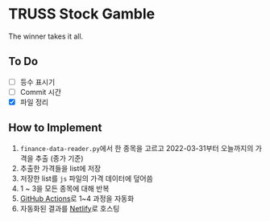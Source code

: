 # TRUSS Stock Gamble

The winner takes it all.

## To Do

- [ ] 등수 표시기
- [ ] Commit 시간
- [x] 파일 정리

## How to Implement

1. `finance-data-reader.py`에서 한 종목을 고르고 2022-03-31부터 오늘까지의 가격을 추출 (종가 기준)
2. 추출한 가격들을 list에 저장
3. 저장한 list를 `js` 파일의 가격 데이터에 덮어씀
4. 1 ~ 3을 모든 종목에 대해 반복
5. [GitHub Actions](https://docs.github.com/en/actions)로 1~4 과정을 자동화
6. 자동화된 결과를 [Netlify](https://www.netlify.com/)로 호스팅
